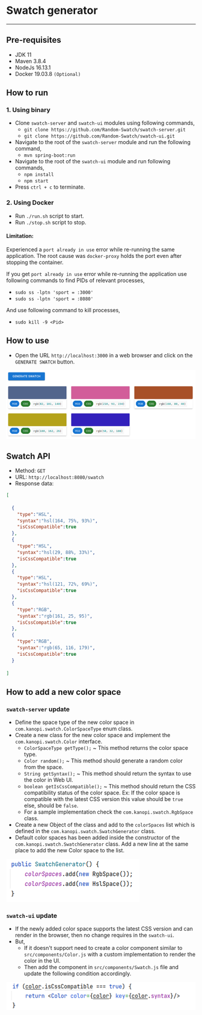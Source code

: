 # Swatch generator

---

## Pre-requisites
* JDK 11
* Maven 3.8.4
* NodeJs 16.13.1
* Docker 19.03.8 `(Optional)`

## How to run

### 1. Using binary 

* Clone `swatch-server` and `swatch-ui` modules using following commands,
  * `git clone https://github.com/Random-Swatch/swatch-server.git`
  * `git clone https://github.com/Random-Swatch/swatch-ui.git`
* Navigate to the root of the `swatch-server` module and run the following command,
  * `mvn spring-boot:run`
* Navigate to the root of the `swatch-ui` module and run following commands,
  * `npm install`
  * `npm start`
* Press `ctrl + c` to terminate.

### 2. Using Docker

* Run `./run.sh` script to start.
* Run `./stop.sh` script to stop.

#### Limitation:
Experienced a `port already in use` error while re-running the same application. The root cause was `docker-proxy` holds the port even after stopping the container.

If you get `port already in use` error while re-running the application use following commands to find PIDs of relevant processes,

* `sudo ss -lptn 'sport = :3000'`
* `sudo ss -lptn 'sport = :8080'`

And use following command to kill processes,

* `sudo kill -9 <Pid>`

## How to use

* Open the URL `http://localhost:3000` in a web browser and click on the `GENERATE SWATCH` button.

![image info](./resources/screen-1.png)

## Swatch API

* Method: `GET`
* URL: `http://localhost:8080/swatch`
* Response data:
```json
[

  {
    "type":"HSL",
    "syntax":"hsl(164, 75%, 93%)",
    "isCssCompatible":true
  },
  {
    "type":"HSL",
    "syntax":"hsl(29, 88%, 33%)",
    "isCssCompatible":true
  },
  {
    "type":"HSL",
    "syntax":"hsl(121, 72%, 69%)",
    "isCssCompatible":true
  },
  {
    "type":"RGB",
    "syntax":"rgb(161, 25, 95)",
    "isCssCompatible":true
  },
  {
    "type":"RGB",
    "syntax":"rgb(65, 116, 179)",
    "isCssCompatible":true
  }

]
```

## How to add a new color space

### `swatch-server` update
* Define the space type of the new color space in `com.kanopi.swatch.ColorSpaceType` enum class.
* Create a new class for the new color space and implement the `com.kanopi.swatch.Color` interface.
  * `ColorSpaceType getType();` ~ This method returns the color space type.
  * `Color random();` ~ This method should generate a random color from the space.
  * `String getSyntax();` ~ This method should return the syntax to use the color in Web UI.
  * `boolean getIsCssCompatible();` ~ This method should return the CSS compatibility status of the color space. Ex: If the color space is compatible with the latest CSS version this value should be `true` else, should be `false`.
  * For a sample implementation check the `com.kanopi.swatch.RgbSpace` class.
* Create a new Object of the class and add to the `colorSpaces` list which is defined in the `com.kanopi.swatch.SwatchGenerator` class. 
* Default color spaces has been added inside the constructor of the `com.kanopi.swatch.SwatchGenerator` class. Add a new line at the same place to add the new Color space to the list.

![image info](./resources/screen-2.png)

### `swatch-ui` update

* If the newly added color space supports the latest CSS version and can render in the browser, then no change requires in the `swatch-ui`.
* But,
  * If it doesn't support need to create a color component similar to `src/components/Color.js` with a custom implementation to render the color in the UI.
  * Then add the component in `src/components/Swatch.js` file and update the following condition accordingly.
    
![image info](./resources/screen-3.png)